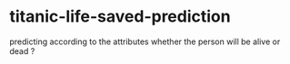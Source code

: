 # titanic-life-saved-prediction
predicting according to the attributes whether the person will be alive or dead ?
